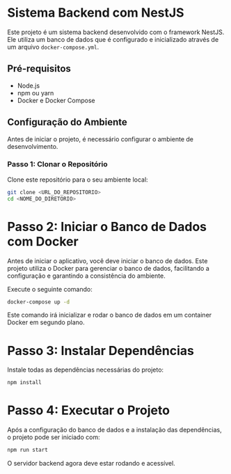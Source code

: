 # Sistema Backend com NestJS

Este projeto é um sistema backend desenvolvido com o framework NestJS. Ele utiliza um banco de dados que é configurado e inicializado através de um arquivo `docker-compose.yml`.

## Pré-requisitos

- Node.js
- npm ou yarn
- Docker e Docker Compose

## Configuração do Ambiente

Antes de iniciar o projeto, é necessário configurar o ambiente de desenvolvimento.

### Passo 1: Clonar o Repositório

Clone este repositório para o seu ambiente local:

```bash
git clone <URL_DO_REPOSITORIO>
cd <NOME_DO_DIRETORIO>
```

# Passo 2: Iniciar o Banco de Dados com Docker
Antes de iniciar o aplicativo, você deve iniciar o banco de dados. Este projeto utiliza o Docker para gerenciar o banco de dados, facilitando a configuração e garantindo a consistência do ambiente.

Execute o seguinte comando:
```bash
docker-compose up -d
```
Este comando irá inicializar e rodar o banco de dados em um container Docker em segundo plano.

# Passo 3: Instalar Dependências
Instale todas as dependências necessárias do projeto:
```bash
npm install
```

# Passo 4: Executar o Projeto
Após a configuração do banco de dados e a instalação das dependências, o projeto pode ser iniciado com:
```bash
npm run start
```
O servidor backend agora deve estar rodando e acessível.